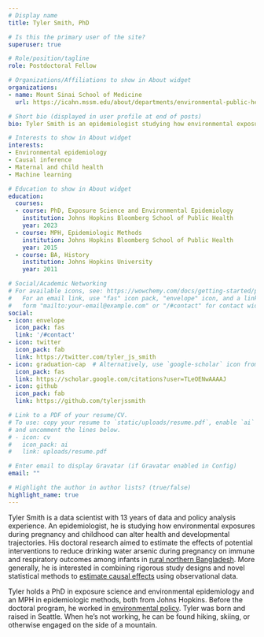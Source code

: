 ```yaml
---
# Display name
title: Tyler Smith, PhD

# Is this the primary user of the site?
superuser: true

# Role/position/tagline
role: Postdoctoral Fellow

# Organizations/Affiliations to show in About widget
organizations:
- name: Mount Sinai School of Medicine
  url: https://icahn.mssm.edu/about/departments/environmental-public-health

# Short bio (displayed in user profile at end of posts)
bio: Tyler Smith is an epidemiologist studying how environmental exposures during pregnancy and childhood can alter health and developmental trajectories.

# Interests to show in About widget
interests:
- Environmental epidemiology
- Causal inference
- Maternal and child health
- Machine learning

# Education to show in About widget
education:
  courses:
  - course: PhD, Exposure Science and Environmental Epidemiology
    institution: Johns Hopkins Bloomberg School of Public Health
    year: 2023
  - course: MPH, Epidemiologic Methods
    institution: Johns Hopkins Bloomberg School of Public Health
    year: 2015
  - course: BA, History
    institution: Johns Hopkins University
    year: 2011

# Social/Academic Networking
# For available icons, see: https://wowchemy.com/docs/getting-started/page-builder/#icons
#   For an email link, use "fas" icon pack, "envelope" icon, and a link in the
#   form "mailto:your-email@example.com" or "/#contact" for contact widget.
social:
- icon: envelope
  icon_pack: fas
  link: '/#contact'
- icon: twitter
  icon_pack: fab
  link: https://twitter.com/tyler_js_smith
- icon: graduation-cap  # Alternatively, use `google-scholar` icon from `ai` icon pack
  icon_pack: fas
  link: https://scholar.google.com/citations?user=TLeOENwAAAAJ
- icon: github
  icon_pack: fab
  link: https://github.com/tylerjssmith

# Link to a PDF of your resume/CV.
# To use: copy your resume to `static/uploads/resume.pdf`, enable `ai` icons in `params.toml`, 
# and uncomment the lines below.
# - icon: cv
#   icon_pack: ai
#   link: uploads/resume.pdf

# Enter email to display Gravatar (if Gravatar enabled in Config)
email: ""

# Highlight the author in author lists? (true/false)
highlight_name: true
---
```


Tyler Smith is a data scientist with 13 years of data and policy analysis experience. An epidemiologist, he is studying how environmental exposures during pregnancy and childhood can alter health and developmental trajectories. His doctoral research aimed to estimate the effects of potential interventions to reduce drinking water arsenic during pregnancy on immune and respiratory outcomes among infants in [rural northern Bangladesh](https://doi.org/10.1111/ppe.12949). More generally, he is interested in combining rigorous study designs and novel statistical methods to [estimate causal effects](uploads/Smith_et_al_2022_EstimatingCausalEffects.pdf) using observational data. 

Tyler holds a PhD in exposure science and environmental epidemiology and an MPH in epidemiologic methods, both from Johns Hopkins. Before the doctoral program, he worked in [environmental policy](https://doi.org/10.1371/journal.pone.0118138). Tyler was born and raised in Seattle. When he’s not working, he can be found hiking, skiing, or otherwise engaged on the side of a mountain.
